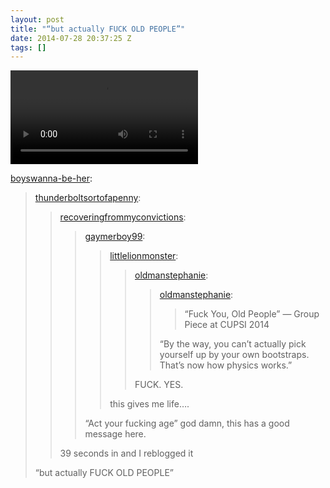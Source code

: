 ```yaml
---
layout: post
title: "“but actually FUCK OLD PEOPLE”"
date: 2014-07-28 20:37:25 Z
tags: []
---
```

<video autoplay="autoplay" controls="controls"><source src="https://www.youtube.com/watch?v=y2LalkecFfs"></video>

[boyswanna-be-her](http://boyswanna-be-her.tumblr.com/post/92753434367/thunderboltsortofapenny):

> [thunderboltsortofapenny](http://thunderboltsortofapenny.tumblr.com/post/91789167024/recoveringfrommyconvictions-gaymerboy99):
> 
> > [recoveringfrommyconvictions](http://recoveringfrommyconvictions.tumblr.com/post/91724904042/gaymerboy99-littlelionmonster):
> > 
> > > [gaymerboy99](http://gaymerboy99.tumblr.com/post/91722030763/littlelionmonster-oldmanstephanie-fuck):
> > > 
> > > > [littlelionmonster](http://littlelionmonster.tumblr.com/post/91720600532/oldmanstephanie-fuck-you-old-people-group):
> > > > 
> > > > > [oldmanstephanie](http://oldmanstephanie.tumblr.com/post/91193956377/fuck-you-old-people-group-piece-at-cupsi):
> > > > > 
> > > > > > [oldmanstephanie](https://oldmanstephanie.tumblr.com/post/91193956377):
> > > > > > 
> > > > > > > “Fuck You, Old People” — Group Piece at CUPSI 2014
> > > > > > 
> > > > > > “By the way, you can’t actually pick yourself up by your own bootstraps. That’s now how physics works.”
> > > > > 
> > > > > FUCK. YES.
> > > > 
> > > > this gives me life….
> > > 
> > > “Act your fucking age” god damn, this has a good message here.
> > 
> > 39 seconds in and I reblogged it
> 
> “but actually FUCK OLD PEOPLE”
